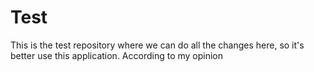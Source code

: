 # Test
This is the test repository
where we can do all the changes here,
so it's better use this application.
According to my opinion

